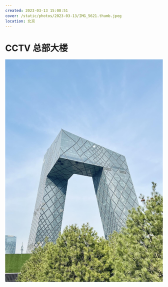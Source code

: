 ```yaml
---
created: 2023-03-13 15:08:51
cover: /static/photos/2023-03-13/IMG_5621.thumb.jpeg
location: 北京
---
```


# CCTV 总部大楼

![](/static/photos/2023-03-13/IMG_5621.jpeg)
